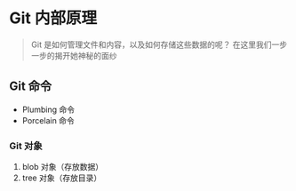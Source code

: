 # Git 内部原理
>Git 是如何管理文件和内容，以及如何存储这些数据的呢？
>在这里我们一步一步的揭开她神秘的面纱

## Git 命令
* Plumbing 命令
* Porcelain 命令

### Git 对象
1. blob 对象（存放数据）
1. tree 对象（存放目录）
